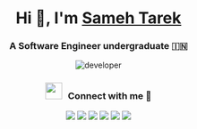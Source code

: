 <h1 align="center">Hi 👋, I'm <a href="https://100rabhcsmc.github.io/Me.io/" target="blank">
Sameh Tarek</a></h1>
<h3 align="center">A Software Engineer undergraduate &#127470;&#127475</h3>

<div align="center">
        <img src='https://user-images.githubusercontent.com/60513866/193420194-36d02223-e2b7-4f5b-9327-6a331b842456.gif' alt='developer' />
</div>

<h3 align="center" > <img src="https://media.giphy.com/media/iY8CRBdQXODJSCERIr/giphy.gif" width="30" height="30" style="margin-right: 10px;">Connect with me 🤝 </h3>

<p align="center">
    <a href="https://www.linkedin.com/in/sameh-tarek-mohamed-766a0a234/"><img src="https://img.shields.io/badge/Linkedin-0b66c3?style=flat&logo=linkedin&logoColor=white"/></a>
    <a href="https://codeforces.com/profile/sameh_tarek"><img src="https://img.shields.io/badge/Codeforces-14bc4f?style=flat&logo=Codeforces&logoColor=white"/></a>
    <a href="https://leetcode.com/Samehtarek/"><img src="https://img.shields.io/badge/LeetCode-000000?style=flat&logo=leetcode&logoColor=yellow"/></a>
    <a href="https://t.me/sameh1t"><img src="https://img.shields.io/badge/Telegram-1a8ad5?style=flat&logo=Telegram&logoColor=white"/></a>
    <a href="mailto:tarksame7@gmail.com"><img src="https://img.shields.io/badge/Gmail-e34033?style=flat&logo=Gmail&logoColor=white"/></a>
    <a href="https://www.facebook.com/profile.php?id=100006889636763"><img src="https://img.shields.io/badge/facebook-3982e4?style=flat&logo=facebook&logoColor=white"/></a>
  </p>

